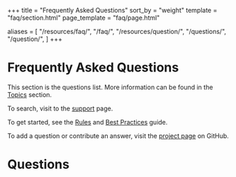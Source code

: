 +++
title = "Frequently Asked Questions"
sort_by = "weight"
template = "faq/section.html"
page_template = "faq/page.html"

aliases = [
    "/resources/faq/",
    "/faq/",
    "/resources/question/",
    "/questions/",
    "/question/",
]
+++

# Frequently Asked Questions
This section is the questions list. More information can be found in the [Topics](/resources/topics/) section.

To search, visit to the [support](/support/) page.

To get started, see the [Rules](/resources/rules/) and [Best Practices](/resources/best-practices) guide.

To add a question or contribute an answer, visit the [project page](https://github.com/LudumDare/ludumdare.com) on GitHub.

# Questions